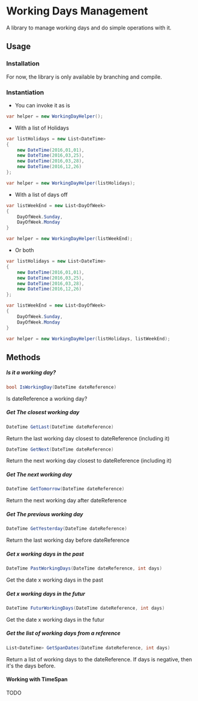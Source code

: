 # Working Days Management

A library to manage working days and do simple operations with it.

## Usage

### Installation

For now, the library is only available by branching and compile.

### Instantiation

* You can invoke it as is

```csharp
var helper = new WorkingDayHelper();
```

* With a list of Holidays

```csharp
var listHolidays = new List<DateTime>
{
    new DateTime(2016,01,01),
    new DateTime(2016,03,25),
    new DateTime(2016,03,28),
    new DateTime(2016,12,26)
};

var helper = new WorkingDayHelper(listHolidays);
```

* With a list of days off

```csharp
var listWeekEnd = new List<DayOfWeek>
{
    DayOfWeek.Sunday,
    DayOfWeek.Monday
}

var helper = new WorkingDayHelper(listWeekEnd);
```

* Or both
```csharp
var listHolidays = new List<DateTime>
{
    new DateTime(2016,01,01),
    new DateTime(2016,03,25),
    new DateTime(2016,03,28),
    new DateTime(2016,12,26)
};

var listWeekEnd = new List<DayOfWeek>
{
    DayOfWeek.Sunday,
    DayOfWeek.Monday
}

var helper = new WorkingDayHelper(listHolidays, listWeekEnd);
```
## Methods

##### Is it a working day?
```csharp
bool IsWorkingDay(DateTime dateReference)
```
Is dateReference a working day?

##### Get The closest working day

```csharp
DateTime GetLast(DateTime dateReference)
```
Return the last working day closest to dateReference (including it)

```csharp
DateTime GetNext(DateTime dateReference)
```
Return the next working day closest to dateReference (including it)

##### Get The next working day
```csharp
DateTime GetTomorrow(DateTime dateReference)
```
Return the next working day after dateReference

##### Get The previous working day
```csharp
DateTime GetYesterday(DateTime dateReference)
```
Return the last working day before dateReference

##### Get x working days in the past
```csharp
DateTime PastWorkingDays(DateTime dateReference, int days)
```
Get the date x working days in the past

##### Get x working days in the futur
```csharp
DateTime FuturWorkingDays(DateTime dateReference, int days)
```
Get the date x working days in the futur

##### Get the list of working days from a reference
```csharp
List<DateTime> GetSpanDates(DateTime dateReference, int days)
```
Return a list of working days to the dateReference.
If days is negative, then it's the days before.

#### Working with TimeSpan
TODO